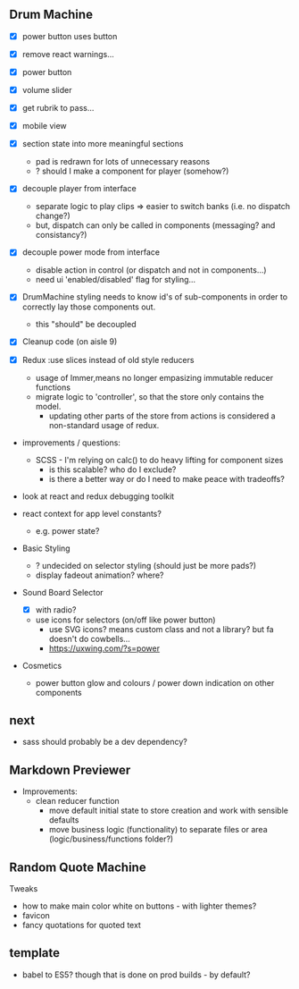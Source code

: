 ## Drum Machine

- [x] power button uses button

- [x] remove react warnings...

- [x] power button
- [x] volume slider

- [x] get rubrik to pass...
- [x] mobile view

- [x] section state into more meaningful sections
    - pad is redrawn for lots of unnecessary reasons
    - ? should I make a component for player (somehow?)

- [x] decouple player from interface
    - separate logic to play clips => easier to switch banks (i.e. no dispatch change?)
    - but, dispatch can only be called in components (messaging? and consistancy?)

- [x] decouple power mode from interface
    - disable action in control (or dispatch and not in components...)
    - need ui 'enabled/disabled' flag for styling...

- [x] DrumMachine styling needs to know id's of sub-components in order to correctly lay those components out.
    - this "should" be decoupled

- [x] Cleanup code (on aisle 9)

- [x] Redux :use slices instead of old style reducers
    - usage of Immer,means no longer empasizing immutable reducer functions
    - migrate logic to 'controller', so that the store only contains the model.
        - updating other parts of the store from actions is considered a non-standard usage of redux.

- improvements / questions:
    - SCSS - I'm relying on calc() to do heavy lifting for component sizes
        - is this scalable? who do I exclude?
        - is there a better way or do I need to make peace with tradeoffs?

- look at react and redux debugging toolkit

- react context for app level constants?
    - e.g. power state?

- Basic Styling
    - ? undecided on selector styling (should just be more pads?)
    - display fadeout animation? where?

- Sound Board Selector
    - [x] with radio?
    - use icons for selectors (on/off like power button)
        - use SVG icons? means custom class and not a library? but fa doesn't do cowbells...
        - https://uxwing.com/?s=power

- Cosmetics
    - power button glow and colours / power down indication on other components




## next

- sass should probably be a dev dependency?


## Markdown Previewer 

- Improvements:
    - clean reducer function
        - move default initial state to store creation and work with sensible defaults
        - move business logic (functionality) to separate files or area (logic/business/functions folder?)

## Random Quote Machine

Tweaks
- how to make main color white on buttons - with lighter themes?
- favicon
- fancy quotations for quoted text

## template

- babel to ES5? though that is done on prod builds - by default?
